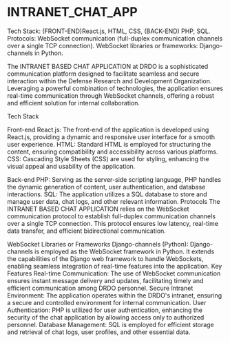 # INTRANET_CHAT_APP
Tech Stack: (FRONT-END)React.js, HTML, CSS, (BACK-END) PHP, SQL. Protocols: WebSocket communication (full-duplex communication channels over a single TCP connection). WebSocket libraries or frameworks: Django-channels in Python.

The INTRANET BASED CHAT APPLICATION at DRDO is a sophisticated communication platform designed to facilitate seamless and secure interaction within the Defense Research and Development Organization. Leveraging a powerful combination of technologies, the application ensures real-time communication through WebSocket channels, offering a robust and efficient solution for internal collaboration.

Tech Stack

Front-end React.js: The front-end of the application is developed using React.js, providing a dynamic and responsive user interface for a smooth user experience. HTML: Standard HTML is employed for structuring the content, ensuring compatibility and accessibility across various platforms. CSS: Cascading Style Sheets (CSS) are used for styling, enhancing the visual appeal and usability of the application.

Back-end PHP: Serving as the server-side scripting language, PHP handles the dynamic generation of content, user authentication, and database interactions. SQL: The application utilizes a SQL database to store and manage user data, chat logs, and other relevant information. Protocols The INTRANET BASED CHAT APPLICATION relies on the WebSocket communication protocol to establish full-duplex communication channels over a single TCP connection. This protocol ensures low latency, real-time data transfer, and efficient bidirectional communication.

WebSocket Libraries or Frameworks Django-channels (Python): Django-channels is employed as the WebSocket framework in Python. It extends the capabilities of the Django web framework to handle WebSockets, enabling seamless integration of real-time features into the application. Key Features Real-time Communication: The use of WebSocket communication ensures instant message delivery and updates, facilitating timely and efficient communication among DRDO personnel. Secure Intranet Environment: The application operates within the DRDO's intranet, ensuring a secure and controlled environment for internal communication. User Authentication: PHP is utilized for user authentication, enhancing the security of the chat application by allowing access only to authorized personnel. Database Management: SQL is employed for efficient storage and retrieval of chat logs, user profiles, and other essential data.

